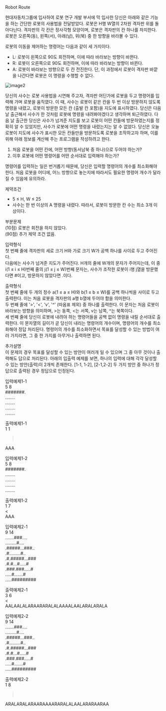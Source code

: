 Robot Route

현대자동차그룹에 입사하여 로봇 연구 개발 부서에 막 입사한 당신은 아래와 같은 기능을 하는 간단한 로봇의 사용법을 전달받았다.
로봇은 H행 W열의 2차원 격자판 위를 돌아다닌다. 격자판의 각 칸은 정사각형 모양이며, 로봇은 격자판의 칸 하나를 차지한다. 로봇은 오른쪽(동), 왼쪽(서), 아래(남), 위(북) 중 한 방향을 바라볼 수 있다.

로봇의 이동을 제어하는 명령어는 다음과 같이 세 가지이다.

  * L: 로봇이 왼쪽으로 90도 회전하며, 이에 따라 바라보는 방향이 바뀐다. <br>
  * R: 로봇이 오른쪽으로 90도 회전하며, 이에 따라 바라보는 방향이 바뀐다. <br>
  * A: 로봇이 바라보는 방향으로 두 칸 전진한다. 단, 이 과정에서 로봇이 격자판 바깥을 나간다면 로봇은 이 명령을 수행할 수 없다.

![image2](https://www.softeer.ai/upload/2021/06/20210625_154153726_00981.jpg)

당신의 사수는 로봇 사용법을 시연해 주고자, 격자판 어딘가에 로봇을 두고 명령어를 입력해 가며 로봇을 움직였다. 이 때, 사수는 로봇이 같은 칸을 두 번 이상 방문하지 않도록 명령을 내렸고, 로봇이 방문한 모든 칸 (출발 칸 포함)을 지도에 표시하였다. 당신은 다음 날 출근해서 사수가 한 것처럼 로봇에 명령을 내려봐야겠다고 생각하며 퇴근하였다.
다음 날 출근한 당신은 사수가 넘겨준 지도를 보고 로봇이 어떤 칸들에 방문하였는지를 정확히 알 수 있었지만, 사수가 로봇에 어떤 명령을 내렸는지는 알 수 없었다. 당신은 오늘 로봇이 지도에 사수가 표시한 모든 칸들만을 방문하도록 로봇을 조작하고자 하며, 이를 위해 아래 정보를 계산해 주는 프로그램을 작성하려고 한다.

  1. 처음 로봇을 어떤 칸에, 어떤 방향(동서남북 중 하나)으로 두어야 하는가? <br>
  2. 이후 로봇에 어떤 명령어를 어떤 순서대로 입력해야 하는가?

명령어를 입력하는 일은 번거롭기 때문에, 당신은 입력할 명령어의 개수를 최소화해야 한다.
처음 로봇을 어디에, 어느 방향으로 놓는지에 따라서도 필요한 명령어 개수가 달라질 수 있음에 유의하라.

제약조건 <br>
  * 5 ≤ H, W ≤ 25 <br>
  * 사수는 한 번 이상의 A 명령을 내렸다. 따라서, 로봇이 방문한 칸 수는 최소 3개 이상이다.

부분문제 <br>
(10점) 로봇은 회전을 하지 않았다. <br>
(90점) 추가 제약 조건 없음.

입력형식 <br>
첫 번째 줄에 격자판의 세로 크기 H와 가로 크기 W가 공백 하나를 사이로 두고 주어진다.<br>
다음에는 사수가 넘겨준 지도가 주어진다. 
H개의 줄에 W개의 문자가 주어지는데, 
이 중 i(1 ≤ i ≤ H)번째 줄의 j(1 ≤ j ≤ W)번째 문자는, 사수가 조작한 로봇이 i행 j열을 방문했다면 #이고, 방문하지 않았다면 .이다.

출력형식 <br>
첫 번째 줄에 두 개의 정수 a(1 ≤ a ≤ H)와 b(1 ≤ b ≤ W)를 공백 하나씩을 사이로 두고 출력한다. 
이는 처음 로봇을 격자판의 a행 b열에 두어야 함을 의미한다. <br>
두 번째 줄에 '>', '<', 'v', '^' (따옴표 제외) 중 하나를 출력한다. 이 문자는 처음 로봇이 바라보는 방향을 의미하며, >는 동쪽, <는 서쪽, v는 남쪽, ^는 북쪽이다. <br>
세 번째 줄에 당신이 로봇에 내려야 하는 명령어들을 공백 없이 명령을 내릴 순서대로 출력한다. 이 문자열의 길이가 곧 당신이 내리는 명령어의 개수이며, 명령어의 개수를 최소화해야 정답 처리된다.
명령어의 개수를 최소화하면서 목표를 달성할 수 있는 방법이 여러 가지라면, 그 중 한 가지를 아무거나 출력하면 된다.

추가설명 <br>
이 문제의 경우 목표를 달성할 수 있는 방안이 여러개 일 수 있으며 그 중 아무 것이나 출력해도 답으로 처리된다.
아래의 입출력 예제를 보면, 하나의 입력에 대해 각각 달성할 수 있는 방안(출력)이 2개씩 존재한다. [1-1, 1-2], [2-1,2-2]
두 가지 방안 중 하나가 정답으로 출력된 경우 정답으로 인정된다. 

입력예제1-1 <br>
5 8<br>
#######.<br>
........<br>
........<br>
........<br>
........

출력예제1-1<br>
1 1<br>
><br>
AAA

입력예제1-2<br>
5 8<br>
#######.<br>
........<br>
........<br>
........<br>
........<br>

출력예제1-2<br>
1 7<br>
<<br>
AAA

입력예제2-1<br>
9 14<br>
.......###....<br>
.........#....<br>
.#####...###..<br>
.#.........#..<br>
.#.#####...###<br>
.#.#...#.....#<br>
.###.###.....#<br>
.....#.......#<br>
.....#########

출력예제2-1<br>
3 6<br>
<<br>
AALAALALARAARARALALAAAALAALARALARALA

입력예제2-2<br>
9 14<br>
.......###....<br>
.........#....<br>
.#####...###..<br>
.#.........#..<br>
.#.#####...###<br>
.#.#...#.....#<br>
.###.###.....#<br>
.....#.......#<br>
.....#########

출력예제2-2<br>
1 8<br>
><br>
ARALARALARAARAAAARARALALAALARARAARAA


